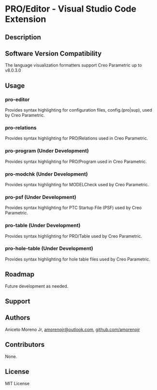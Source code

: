 # PRO/Editor - Visual Studio Code Extension

## Description

## Software Version Compatibility
The language visualization formatters support Creo Parametric up to v8.0.3.0

## Usage
### pro-editor
Provides syntax highlighting for configuration files, config.(pro|sup), used by Creo Parametric.


### pro-relations
Provides syntax highlighting for PRO/Relations used in Creo Parametric.


### pro-program (Under Development)
Provides syntax highlighting for PRO/Program used in Creo Parametric.


### pro-modchk  (Under Development)
Provides syntax highlighting for MODELCheck used by Creo Parametric.


### pro-psf  (Under Development)
Provides syntax highlighting for PTC Startup File (PSF) used by Creo Parametric.


### pro-table  (Under Development)
Provides syntax highlighting for PRO/Table used by Creo Parametric.


### pro-hole-table  (Under Development)
Provides syntax highlighting for hole table files used by Creo Parametric.


## Roadmap
Future development as needed.

## Support


## Authors
Aniceto Moreno Jr, [amorenojr@outlook.com](mailto:amorenojr@outlook.com), [github.com/amorenojr](https://github.com/amorenojr/)

## Contributors
None.

## License
MIT License

